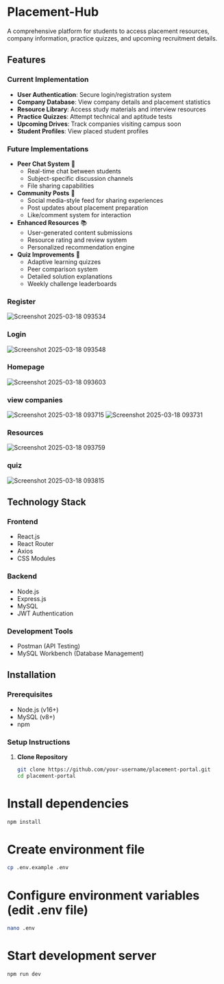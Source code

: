 # Placement-Hub

A comprehensive platform for students to access placement resources, company information, practice quizzes, and upcoming recruitment details.

## Features

### Current Implementation
- **User Authentication**: Secure login/registration system
- **Company Database**: View company details and placement statistics
- **Resource Library**: Access study materials and interview resources
- **Practice Quizzes**: Attempt technical and aptitude tests
- **Upcoming Drives**: Track companies visiting campus soon
- **Student Profiles**: View placed student profiles

### Future Implementations
- **Peer Chat System** 💬
  - Real-time chat between students
  - Subject-specific discussion channels
  - File sharing capabilities
- **Community Posts** 📢
  - Social media-style feed for sharing experiences
  - Post updates about placement preparation
  - Like/comment system for interaction
- **Enhanced Resources** 📚
  - User-generated content submissions
  - Resource rating and review system
  - Personalized recommendation engine
- **Quiz Improvements** 🧠
  - Adaptive learning quizzes
  - Peer comparison system
  - Detailed solution explanations
  - Weekly challenge leaderboards
### Register
![Screenshot 2025-03-18 093534](images/Screenshot%202025-03-18%20093534.png)
### Login
![Screenshot 2025-03-18 093548](images/Screenshot%202025-03-18%20093548.png)
### Homepage
![Screenshot 2025-03-18 093603](images/Screenshot%202025-03-18%20093603.png)
### view companies
![Screenshot 2025-03-18 093715](images/Screenshot%202025-03-18%20093715.png)
![Screenshot 2025-03-18 093731](images/Screenshot%202025-03-18%20093731.png)
### Resources
![Screenshot 2025-03-18 093759](images/Screenshot%202025-03-18%20093759.png)
### quiz
![Screenshot 2025-03-18 093815](images/Screenshot%202025-03-18%20093815.png)
## Technology Stack

### Frontend
- React.js
- React Router
- Axios
- CSS Modules

### Backend
- Node.js
- Express.js
- MySQL
- JWT Authentication

### Development Tools
- Postman (API Testing)
- MySQL Workbench (Database Management)

## Installation

### Prerequisites
- Node.js (v16+)
- MySQL (v8+)
- npm

### Setup Instructions

1. **Clone Repository**
   ```bash
   git clone https://github.com/your-username/placement-portal.git
   cd placement-portal
# Install dependencies
```bash
npm install
```

# Create environment file
```bash
cp .env.example .env
```

# Configure environment variables (edit .env file)
```bash
nano .env
```

# Start development server
```bash
npm run dev
```

